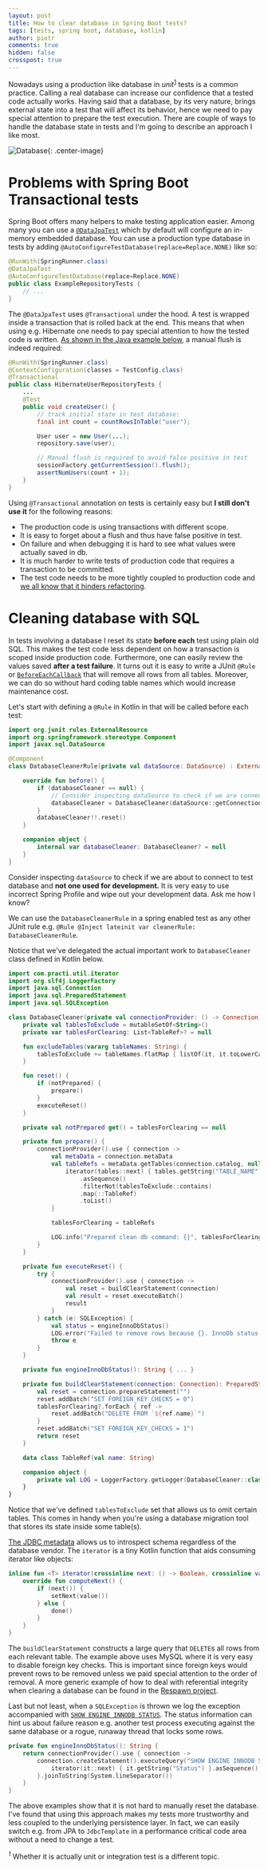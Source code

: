 ```yaml
---
layout: post
title: How to clear database in Spring Boot tests?
tags: [tests, spring boot, database, kotlin]
author: piotr
comments: true
hidden: false
crosspost: true
---
```


Nowadays using a production like database in _unit_<sup>[1](#sup-1)</sup> tests is a common practice. Calling a real database can increase our confidence that a tested code actually works. Having said that a database, by its very nature, brings external state into a test that will affect its behavior, hence we need to pay special attention to prepare the test execution. There are couple of ways to handle the database state in tests and I'm going to describe an approach I like most.

![Database](/images/clear-database-in-spring-boot-tests/disk.jpg){: .center-image}

# Problems with Spring Boot Transactional tests

Spring Boot offers many helpers to make testing application easier. Among many you can use a [`@DataJpaTest`](https://docs.spring.io/spring-boot/docs/current/reference/html/boot-features-testing.html#boot-features-testing-spring-boot-applications-testing-autoconfigured-jpa-test) which by default will configure an in-memory embedded database. You can use a production type database in tests by adding `@AutoConfigureTestDatabase(replace=Replace.NONE)` like so:

```java
@RunWith(SpringRunner.class)
@DataJpaTest
@AutoConfigureTestDatabase(replace=Replace.NONE)
public class ExampleRepositoryTests {
    // ...
}

``` 

The `@DataJpaTest` uses `@Transactional` under the hood. A test is wrapped inside a transaction that is rolled back at the end. This means that when using e.g. Hibernate one needs to pay special attention to how the tested code is written. [As shown in the Java example below](https://docs.spring.io/spring/docs/4.3.11.RELEASE/spring-framework-reference/htmlsingle/#testcontext-tx-enabling-transactions), a manual flush is indeed required:


```java
@RunWith(SpringRunner.class)
@ContextConfiguration(classes = TestConfig.class)
@Transactional
public class HibernateUserRepositoryTests {
    ...
    @Test
    public void createUser() {
        // track initial state in test database:
        final int count = countRowsInTable("user");

        User user = new User(...);
        repository.save(user);

        // Manual flush is required to avoid false positive in test
        sessionFactory.getCurrentSession().flush();
        assertNumUsers(count + 1);
    }
}
```

Using `@Transactional` annotation on tests is certainly easy but **I still don't use it** for the following reasons:
- The production code is using transactions with different scope.
- It is easy to forget about a flush and thus have false positive in test.
- On failure and when debugging it is hard to see what values were actually saved in db.
- It is much harder to write tests of production code that requires a transaction to be committed. 
- The test code needs to be more tightly coupled to production code and [we all know that it hinders refactoring](http://blog.cleancoder.com/uncle-bob/2017/10/03/TestContravariance.html).


# Cleaning database with SQL

In tests involving a database I reset its state **before each** test using plain old SQL. This makes the test code less dependent on how a transaction is scoped inside production code. Furthermore, one can easily review the values saved **after a test failure**. It turns out it is easy to write a JUnit `@Rule` or [`BeforeEachCallback`](http://junit.org/junit5/docs/5.0.1/api/org/junit/jupiter/api/extension/BeforeEachCallback.html) that will remove all rows from all tables. Moreover, we can do so without hard coding table names which would increase maintenance cost.

Let's start with defining a `@Rule` in Kotlin in that will be called before each test:

```kotlin
import org.junit.rules.ExternalResource
import org.springframework.stereotype.Component
import javax.sql.DataSource

@Component
class DatabaseCleanerRule(private val dataSource: DataSource) : ExternalResource() {

    override fun before() {
        if (databaseCleaner == null) {
            // Consider inspecting dataSource to check if we are connecting to test database
            databaseCleaner = DatabaseCleaner(dataSource::getConnection)
        }
        databaseCleaner!!.reset()
    }

    companion object {
        internal var databaseCleaner: DatabaseCleaner? = null
    }
}
```
Consider inspecting `dataSource` to check if we are about to connect to test database and **not one used for development.** It is very easy to use incorrect Spring Profile and wipe out your development data. Ask me how I know?

We can use the `DatabaseCleanerRule` in a spring enabled test as any other JUnit rule e.g. `@Rule @Inject lateinit var cleanerRule: DatabaseCleanerRule`.

Notice that we've delegated the actual important work to `DatabaseCleaner` class defined in Kotlin below. 

```kotlin
import com.practi.util.iterator
import org.slf4j.LoggerFactory
import java.sql.Connection
import java.sql.PreparedStatement
import java.sql.SQLException

class DatabaseCleaner(private val connectionProvider: () -> Connection) {
    private val tablesToExclude = mutableSetOf<String>()
    private var tablesForClearing: List<TableRef>? = null

    fun excludeTables(vararg tableNames: String) {
        tablesToExclude += tableNames.flatMap { listOf(it, it.toLowerCase()) }
    }

    fun reset() {
        if (notPrepared) {
            prepare()
        }
        executeReset()
    }

    private val notPrepared get() = tablesForClearing == null

    private fun prepare() {
        connectionProvider().use { connection ->
            val metaData = connection.metaData
            val tableRefs = metaData.getTables(connection.catalog, null, null, arrayOf("TABLE")).use { tables ->
                iterator(tables::next) { tables.getString("TABLE_NAME") }
                    .asSequence()
                    .filterNot(tablesToExclude::contains)
                    .map(::TableRef)
                    .toList()
            }

            tablesForClearing = tableRefs

            LOG.info("Prepared clean db command: {}", tablesForClearing)
        }
    }

    private fun executeReset() {
        try {
            connectionProvider().use { connection ->
                val reset = buildClearStatement(connection)
                val result = reset.executeBatch()
                result
            }
        } catch (e: SQLException) {
            val status = engineInnoDbStatus()
            LOG.error("Failed to remove rows because {}. InnoDb status: {}", e, status)
            throw e
        }
    }

    private fun engineInnoDbStatus(): String { ... }

    private fun buildClearStatement(connection: Connection): PreparedStatement {
        val reset = connection.prepareStatement("")
        reset.addBatch("SET FOREIGN_KEY_CHECKS = 0")
        tablesForClearing?.forEach { ref ->
            reset.addBatch("DELETE FROM `${ref.name}`")
        }
        reset.addBatch("SET FOREIGN_KEY_CHECKS = 1")
        return reset
    }

    data class TableRef(val name: String)

    companion object {
        private val LOG = LoggerFactory.getLogger(DatabaseCleaner::class.java)!!
    }
}
```

Notice that we've defined `tablesToExclude` set that allows us to omit certain tables. This comes in handy when you're using a database migration tool that stores its state inside some table(s).

[The JDBC metadata](https://docs.oracle.com/javase/7/docs/api/java/sql/DatabaseMetaData.html) allows us to introspect schema regardless of the database vendor. The `iterator` is a tiny Kotlin function that aids consuming iterator like objects:

```kotlin
inline fun <T> iterator(crossinline next: () -> Boolean, crossinline value: () -> T): AbstractIterator<out T> = object : AbstractIterator<T>() {
    override fun computeNext() {
        if (next()) {
            setNext(value())
        } else {
            done()
        }
    }
}
```

The `buildClearStatement` constructs a large query that `DELETE`s all rows from each relevant table. The example above uses MySQL where it is very easy to disable foreign key checks. This is important since foreign keys would prevent rows to be removed unless we paid special attention to the order of removal. A more generic example of how to deal with referential integrity when clearing a database can be found in the [Respawn project](https://github.com/jbogard/Respawn).

Last but not least, when a `SQLException` is thrown we log the exception accompanied with [`SHOW ENGINE INNODB STATUS`](https://dev.mysql.com/doc/refman/5.7/en/show-engine.html). The status information can hint us about failure reason e.g. another test process executing against the same database or a rogue, runaway thread that locks some rows. 

```kotlin
private fun engineInnoDbStatus(): String {
    return connectionProvider().use { connection ->
        connection.createStatement().executeQuery("SHOW ENGINE INNODB STATUS ").use {
            iterator(it::next) { it.getString("Status") }.asSequence().toList()
        }.joinToString(System.lineSeparator())
    }
}
```

The above examples show that it is not hard to manually reset the database. I've found that using this approach makes my tests more trustworthy and less coupled to the underlying persistence layer. In fact, we can easily switch e.g. from JPA to `JdbcTemplate` in a performance critical code area without a need to change a test.


_<sup>1</sup>_<a name="sup-1"></a> Whether it is actually unit or integration test is a different topic.
